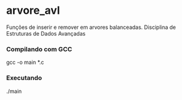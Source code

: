 # arvore_avl
Funções de inserir e remover em arvores balanceadas. Disciplina de Estruturas de Dados Avançadas

<h3>Compilando com GCC</h3>

gcc -o main *.c


<h3>Executando</h3>
  
./main
